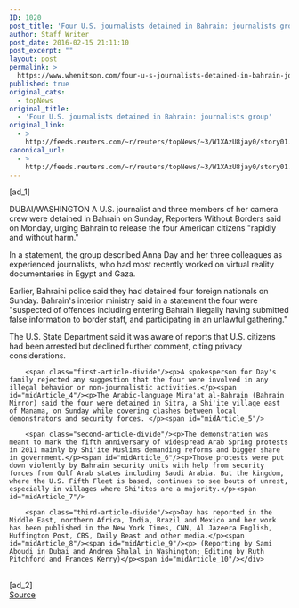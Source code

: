 ```yaml
---
ID: 1020
post_title: 'Four U.S. journalists detained in Bahrain: journalists group'
author: Staff Writer
post_date: 2016-02-15 21:11:10
post_excerpt: ""
layout: post
permalink: >
  https://www.whenitson.com/four-u-s-journalists-detained-in-bahrain-journalists-group/
published: true
original_cats:
  - topNews
original_title:
  - 'Four U.S. journalists detained in Bahrain: journalists group'
original_link:
  - >
    http://feeds.reuters.com/~r/reuters/topNews/~3/W1XAzU8jay0/story01.htm
canonical_url:
  - >
    http://feeds.reuters.com/~r/reuters/topNews/~3/W1XAzU8jay0/story01.htm
---
```

 [ad_1]
<br><div id="articleText">
<span id="midArticle_start"/>

<span class="focusParagraph" readability="6"><p><span class="articleLocation">DUBAI/WASHINGTON</span> A U.S. journalist and three members of her camera crew were detained in Bahrain on Sunday, Reporters Without Borders said on Monday, urging Bahrain to release the four American citizens "rapidly and without harm."</p></span><span id="midArticle_0"/><p>In a statement, the group described Anna Day and her three colleagues as experienced journalists, who had most recently worked on virtual reality documentaries in Egypt and Gaza.</p><span id="midArticle_1"/><p>Earlier, Bahraini police said they had detained four foreign nationals on Sunday. Bahrain's interior ministry said in a statement the four were "suspected of offences including entering Bahrain illegally having submitted false information to border staff, and participating in an unlawful gathering."</p><span id="midArticle_2"/><p>The U.S. State Department said it was aware of reports that U.S. citizens had been arrested but declined further comment, citing privacy considerations.</p><span id="midArticle_3"/>
        
        <span class="first-article-divide"/><p>A spokesperson for Day's family rejected any suggestion that the four were involved in any illegal behavior or non-journalistic activities.</p><span id="midArticle_4"/><p>The Arabic-language Mira'at al-Bahrain (Bahrain Mirror) said the four were detained in Sitra, a Shi'ite village east of Manama, on Sunday while covering clashes between local demonstrators and security forces. </p><span id="midArticle_5"/>
        
        <span class="second-article-divide"/><p>The demonstration was meant to mark the fifth anniversary of widespread Arab Spring protests in 2011 mainly by Shi'ite Muslims demanding reforms and bigger share in government.</p><span id="midArticle_6"/><p>Those protests were put down violently by Bahrain security units with help from security forces from Gulf Arab states including Saudi Arabia. But the kingdom, where the U.S. Fifth Fleet is based, continues to see bouts of unrest, especially in villages where Shi'ites are a majority.</p><span id="midArticle_7"/>
        
        <span class="third-article-divide"/><p>Day has reported in the Middle East, northern Africa, India, Brazil and Mexico and her work has been published in the New York Times, CNN, Al Jazeera English, Huffington Post, CBS, Daily Beast and other media.</p><span id="midArticle_8"/><span id="midArticle_9"/><p> (Reporting by Sami Aboudi in Dubai and Andrea Shalal in Washington; Editing by Ruth Pitchford and Frances Kerry)</p><span id="midArticle_10"/></div>
<br>[ad_2]
<br><a href="http://feeds.reuters.com/~r/reuters/topNews/~3/W1XAzU8jay0/story01.htm">Source </a>